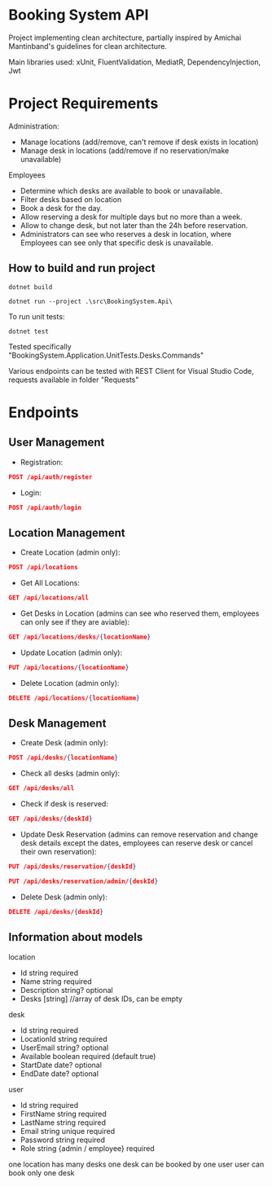 # Booking System API

Project implementing clean architecture, partially inspired by Amichai Mantinband's guidelines for clean architecture.

Main libraries used:
xUnit, FluentValidation, MediatR, DependencyInjection, Jwt

# Project Requirements
Administration:
- Manage locations (add/remove, can't remove if desk exists in location)
- Manage desk in locations (add/remove if no reservation/make unavailable)

Employees
- Determine which desks are available to book or unavailable.
- Filter desks based on location
- Book a desk for the day.
- Allow reserving a desk for multiple days but no more than a week.
- Allow to change desk, but not later than the 24h before reservation.
- Administrators can see who reserves a desk in location, where Employees can see only that specific desk is unavailable.

## How to build and run project

```
dotnet build
```

```
dotnet run --project .\src\BookingSystem.Api\ 
```

To run unit tests:
```
dotnet test
```

Tested specifically "BookingSystem.Application.UnitTests.Desks.Commands"

Various endpoints can be tested with REST Client for Visual Studio Code, requests available in folder "Requests"

# Endpoints

## User Management

- Registration:
```json
POST /api/auth/register
```

- Login:
```json
POST /api/auth/login
```

## Location Management

- Create Location (admin only):
```json
POST /api/locations
```

- Get All Locations:
```json
GET /api/locations/all
```

- Get Desks in Location (admins can see who reserved them, employees can only see if they are aviable):
```json
GET /api/locations/desks/{locationName}
```

- Update Location (admin only):
```json
PUT /api/locations/{locationName}
```

- Delete Location (admin only):
```json
DELETE /api/locations/{locationName}
```

## Desk Management

- Create Desk (admin only):
```json
POST /api/desks/{locationName}
```

- Check all desks (admin only):
```json
GET /api/desks/all
```

- Check if desk is reserved:
```json
GET /api/desks/{deskId}
```

- Update Desk Reservation
(admins can remove reservation and change desk details except the dates, employees can reserve desk or cancel their own reservation):
```json
PUT /api/desks/reservation/{deskId}
```
```json
PUT /api/desks/reservation/admin/{deskId}
```

- Delete Desk (admin only):
```json
DELETE /api/desks/{deskId}
```

## Information about models

location
- Id string required
- Name string required
- Description string? optional
- Desks [string] //array of desk IDs, can be empty

desk
- Id string required
- LocationId string required
- UserEmail string? optional
- Available boolean required (default true)
- StartDate date? optional
- EndDate date? optional

user
- Id string required
- FirstName string required
- LastName string required
- Email string unique required
- Password string required
- Role string {admin / employee} required

one location has many desks
one desk can be booked by one user
user can book only one desk
